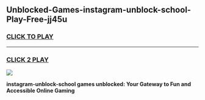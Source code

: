
## Unblocked-Games-instagram-unblock-school-Play-Free-jj45u
<h3>
<a href="https://premium76.site?title=instagram-unblock-school&ref=18A1">CLICK TO PLAY</a></h3>
<hr>

<h3>
<a href="https://premium76.site?title=instagram-unblock-school&ref=18A1">CLICK 2 PLAY</a>
  
</h3>

<a href="https://premium76.site?title=instagram-unblock-school&ref=18A1"><img src="https://clearcache.store/games.png"></a>


**instagram-unblock-school games unblocked: Your Gateway to Fun and Accessible Online Gaming**
